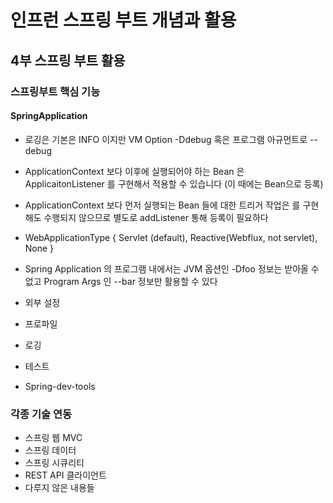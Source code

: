 # 인프런 스프링 부트 개념과 활용

## 4부 스프링 부트 활용

### 스프링부트 핵심 기능

#### SpringApplication
* 로깅은 기본은 INFO 이지만 VM Option -Ddebug 혹은 프로그램 아규먼트로 --debug 
* ApplicationContext 보다 이후에 실행되어야 하는 Bean 은 ApplicaitonListener<ApplicationStartedEvent> 를 구현해서 적용할 수 있습니다 (이 때에는 Bean으로 등록)
* ApplicationContext 보다 먼저 실행되는 Bean 들에 대한 트리거 작업은 <ApplicationStartingEvent>를 구현해도 수행되지 않으므로 별도로 addListener 통해 등록이 필요하다
* WebApplicationType { Servlet (default), Reactive(Webflux, not servlet), None }
* Spring Application 의 프로그램 내에서는 JVM 옵션인 -Dfoo 정보는 받아올 수 없고  Program Args 인 --bar 정보만 활용할 수 있다

* 외부 설정
* 프로파일
* 로깅
* 테스트
* Spring-dev-tools

### 각종 기술 연동
* 스프링 웹 MVC
* 스프링 데이터
* 스프링 시큐리티
* REST API 클라이언트
* 다루지 않은 내용들

